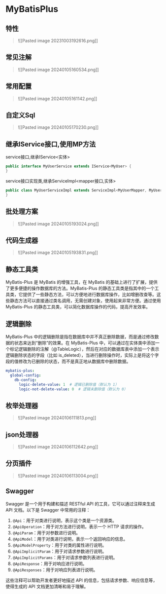 # MyBatisPlus
## 特性
>![[Pasted image 20231003192616.png]]


## 常见注解

>![[Pasted image 20240105160534.png]]


## 常用配置

>![[Pasted image 20240105161142.png]]



## 自定义Sql

>![[Pasted image 20240105170230.png]]


## 继承IService接口,使用MP方法

service接口,继承IService<实体>

```java
public interface MyUserService extends IService<MyUser> {  
}
```

service接口实现类,继承ServiceImpl<mapper接口,实体>

```java
public class MyUserServiceImpl extends ServiceImpl<MyUserMapper, MyUser> implements MyUserService  {  
}
```


## 批处理方案
>![[Pasted image 20240105193024.png]]


## 代码生成器

>![[Pasted image 20240105193831.png]]

## 静态工具类

  
MyBatis-Plus 是 MyBatis 的增强工具，在 MyBatis 的基础上进行了扩展，提供了更多便捷的操作数据库的方法。MyBatis-Plus 的静态工具类是指其中的一个工具类，它提供了一些静态方法，可以方便地进行数据库操作，比如增删改查等。这些静态方法可以直接通过类名调用，无需创建对象，使用起来非常方便。通过使用 MyBatis-Plus 的静态工具类，可以简化数据库操作的代码，提高开发效率。


## 逻辑删除

MyBatis-Plus 中的逻辑删除是指在数据库中并不真正删除数据，而是通过修改数据的状态来达到“删除”的效果。在 MyBatis-Plus 中，可以通过在实体类中添加一个标记逻辑删除的注解（@TableLogic），然后在对应的数据库表中添加一个表示逻辑删除状态的字段（比如 is_deleted），当进行删除操作时，实际上是将这个字段的值修改为已删除的状态，而不是真正地从数据库中删除数据。

```yaml
mybatis-plus:
  global-config:
    db-config:
      logic-delete-value: 1  # 逻辑已删除值（默认为 1）
      logic-not-delete-value: 0  # 逻辑未删除值（默认为 0）
```


## 枚举处理器

>![[Pasted image 20240106111813.png]]


## json处理器

>![[Pasted image 20240106112642.png]]


## 分页插件

>![[Pasted image 20240106113004.png]]


## Swagger

Swagger 是一个用于构建和描述 RESTful API 的工具，它可以通过注释来生成 API 文档。以下是 Swagger 中常用的注释：

1. `@Api`：用于对类进行说明，表示这个类是一个资源类。
2. `@ApiOperation`：用于对方法进行说明，表示一个 HTTP 请求的操作。
3. `@ApiParam`：用于对参数进行说明。
4. `@ApiModel`：用于对类进行说明，表示一个返回响应的信息。
5. `@ApiModelProperty`：用于对类的属性进行说明。
6. `@ApiImplicitParam`：用于对请求参数进行说明。
7. `@ApiImplicitParams`：用于对请求参数列表进行说明。
8. `@ApiResponse`：用于对响应进行说明。
9. `@ApiResponses`：用于对响应列表进行说明。

这些注释可以帮助开发者更好地描述 API 的信息，包括请求参数、响应信息等，使得生成的 API 文档更加清晰和易于理解。
